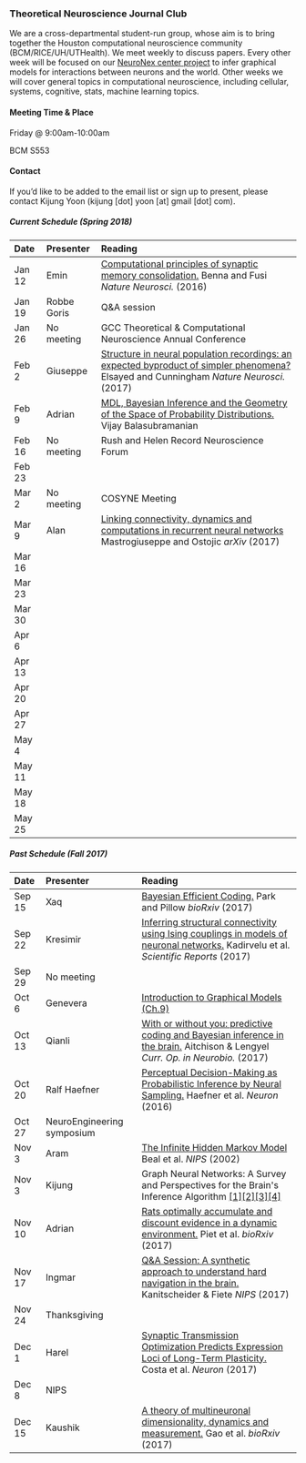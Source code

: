 ### Theoretical Neuroscience Journal Club

We are a cross-departmental student-run group, whose aim is to bring together the Houston computational neuroscience community (BCM/RICE/UH/UTHealth). We meet weekly to discuss papers. Every other week will be focused on our [NeuroNex center project](https://www.bcm.edu/news/grants/nsf-grant-understand-the-brain) to infer graphical models for interactions between neurons and the world. Other weeks we will cover general topics in computational neuroscience, including cellular, systems, cognitive, stats, machine learning topics.

#### Meeting Time & Place

Friday @ 9:00am-10:00am

BCM S553

#### Contact

If you’d like to be added to the email list or sign up to present, please contact Kijung Yoon (kijung [dot] yoon [at] gmail [dot] com).


##### Current Schedule (Spring 2018)

| Date   | Presenter   | Reading                                  |
| :----- | :---------- | :--------------------------------------- |
| Jan 12 | Emin        | [Computational principles of synaptic memory consolidation.](https://www.nature.com/articles/nn.4401) Benna and Fusi *Nature Neurosci.* (2016) |
| Jan 19 | Robbe Goris | Q&A session                              |
| Jan 26 | No meeting  | GCC Theoretical & Computational Neuroscience Annual Conference |
| Feb 2  | Giuseppe    | [Structure in neural population recordings: an expected byproduct of simpler phenomena?](http://stat.columbia.edu/~cunningham/pdf/ElsayedNN2017.pdf) Elsayed and Cunningham *Nature Neurosci.* (2017)                                         |
| Feb 9  | Adrian      | [MDL, Bayesian Inference and the Geometry of the Space of Probability Distributions.](http://www.physics.upenn.edu/~vbalasub/public-html/Inference_files/MDLChapter.pdf) Vijay Balasubramanian                                         |
| Feb 16 | No meeting  | Rush and Helen Record Neuroscience Forum |
| Feb 23 |             |                                          |
| Mar 2  | No meeting  | COSYNE Meeting                           |
| Mar 9  | Alan        | [Linking connectivity, dynamics and computations in recurrent neural networks](https://arxiv.org/pdf/1711.09672.pdf) Mastrogiuseppe and Ostojic *arXiv*  (2017)                      |
| Mar 16 |             |                                          |
| Mar 23 |             |                                          |
| Mar 30 |             |                                          |
| Apr 6  |             |                                          |
| Apr 13 |             |                                          |
| Apr 20 |             |                                          |
| Apr 27 |             |                                          |
| May 4  |             |                                          |
| May 11 |             |                                          |
| May 18 |             |                                          |
| May 25 |             |                                          |


##### Past Schedule (Fall 2017)

| Date   | Presenter    | Reading                                  |
| :----- | :----------- | :--------------------------------------- |
| Sep 15 | Xaq          | [Bayesian Efficient Coding.](http://www.biorxiv.org/content/biorxiv/early/2017/08/25/178418.full.pdf) Park and Pillow *bioRxiv* (2017) |
| Sep 22 | Kresimir     | [Inferring structural connectivity using Ising couplings in models of neuronal networks.](https://www.nature.com/articles/s41598-017-05462-2.pdf) Kadirvelu et al. *Scientific Reports* (2017) |
| Sep 29 | No meeting   |                                          |
| Oct 6  | Genevera     | [Introduction to Graphical Models (Ch.9)](https://trevorhastie.github.io/index.html)                                         |
| Oct 13 | Qianli       | [With or without you: predictive coding and Bayesian inference in the brain.](http://www.sciencedirect.com/science/article/pii/S0959438817300454) Aitchison & Lengyel *Curr. Op. in Neurobio.* (2017)                                         |
| Oct 20 | Ralf Haefner | [Perceptual Decision-Making as Probabilistic Inference by Neural Sampling.](http://www.cnbc.cmu.edu/braingroup/papers/haefner_etal_2016.pdf) Haefner et al. *Neuron* (2016)           |
| Oct 27 | NeuroEngineering symposium  |                                          |
| Nov 3  | Aram         | [The Infinite Hidden Markov Model](https://papers.nips.cc/paper/1956-the-infinite-hidden-markov-model.pdf) Beal et al. *NIPS* (2002)                                        |
| Nov 3  | Kijung         | Graph Neural Networks: A Survey and Perspectives for the Brain's Inference Algorithm [[1]](https://arxiv.org/abs/1511.05493)[[2]](https://arxiv.org/abs/1612.00222)[[3]](https://arxiv.org/abs/1704.01212)[[4]](https://arxiv.org/abs/1511.05298)                                        |
| Nov 10 | Adrian       | [Rats optimally accumulate and discount evidence in a dynamic environment.](https://www.biorxiv.org/content/early/2017/10/17/204248?%3Fcollection=) Piet et al. *bioRxiv* (2017)                                         |
| Nov 17 | Ingmar       | [Q&A Session: A synthetic approach to understand hard navigation in the brain.](https://arxiv.org/abs/1609.09059) Kanitscheider & Fiete *NIPS* (2017)                                 |
| Nov 24 | Thanksgiving |                                          |
| Dec 1  | Harel        | [Synaptic Transmission Optimization Predicts Expression Loci of Long-Term Plasticity.](https://pdfs.semanticscholar.org/f75f/998e50a5519cc09eed83ad0fbc33d748e085.pdf) Costa et al. *Neuron* (2017)        |
| Dec 8  | NIPS         |                                          |
| Dec 15  | Kaushik     | [A theory of multineuronal dimensionality, dynamics and measurement.](https://www.biorxiv.org/content/early/2017/11/12/214262) Gao et al. *bioRxiv* (2017)                   |

